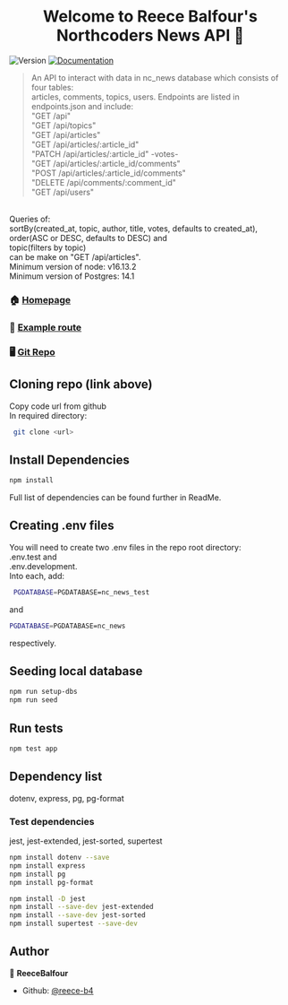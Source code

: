 <h1 align="center">Welcome to Reece Balfour's Northcoders News API 👋</h1>
<p>
  <img alt="Version" src="https://img.shields.io/badge/version-1.0.0-blue.svg?cacheSeconds=2592000" />
  <a href="https://github.com/northcoders/be-nc-news#readme" target="_blank">
    <img alt="Documentation" src="https://img.shields.io/badge/documentation-yes-brightgreen.svg" />
  </a>
</p>

> An API to interact with data in nc_news database which consists of four tables: <br> articles, comments, topics, users. Endpoints are listed in endpoints.json and include: <br>
"GET /api" <br>
"GET /api/topics" <br>
"GET /api/articles" <br>
"GET /api/articles/:article_id" <br>
"PATCH /api/articles/:article_id" -votes- <br>
"GET /api/articles/:article_id/comments" <br>
"POST /api/articles/:article_id/comments" <br>
"DELETE /api/comments/:comment_id" <br>
"GET /api/users" <br>
<br>
Queries of: <br>
sortBy(created_at, topic, author, title, votes, defaults to created_at),  <br>
order(ASC or DESC, defaults to DESC) and <br>
topic(filters by topic)  <br>
can be make on "GET /api/articles".

<br>
Minimum version of node: v16.13.2 <br>
Minimum version of Postgres: 14.1 <P>

### 🏠 [Homepage](https://reece-ncnews.herokuapp.com)
### 📰 [Example route](https://reece-ncnews.herokuapp.com/api/articles)
### 🖥️ [Git Repo](https://github.com/reece-b4/NC-News-public)

## Cloning repo (link above)

Copy code url from github <br>
In required directory:
```sh
 git clone <url>
```

## Install Dependencies
```sh
npm install
```
Full list of dependencies can be found further in ReadMe.

## Creating .env files

You will need to create two .env files in the repo root directory: <br>
.env.test and <br>
.env.development. <br>
Into each, add:
```sh
 PGDATABASE=PGDATABASE=nc_news_test 
```
and 
```sh
PGDATABASE=PGDATABASE=nc_news 
```
respectively.

## Seeding local database
```sh
npm run setup-dbs
npm run seed
```

## Run tests

```sh
npm test app
```
## Dependency list

dotenv, express, pg, pg-format <br>
### Test dependencies
jest, jest-extended, jest-sorted, supertest <br>

```sh
npm install dotenv --save
npm install express
npm install pg
npm install pg-format

npm install -D jest
npm install --save-dev jest-extended
npm install --save-dev jest-sorted
npm install supertest --save-dev
```
## Author

👤 **ReeceBalfour**

* Github: [@reece-b4](https://github.com/reece-b4)
